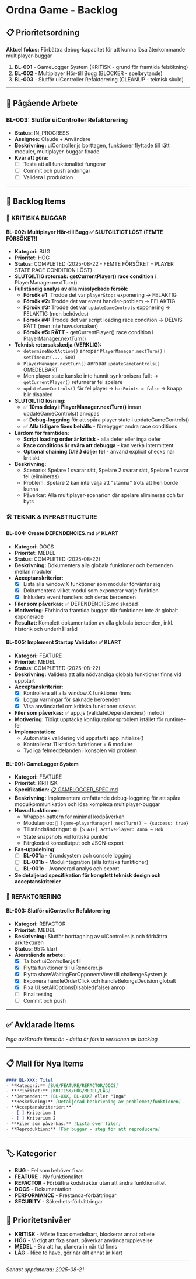 # Ordna Game - Backlog

## 📋 Prioritetsordning

**Aktuel fokus:** Förbättra debug-kapacitet för att kunna lösa återkommande multiplayer-buggar

1. **BL-001** - GameLogger System (KRITISK - grund för framtida felsökning)
2. **BL-002** - Multiplayer Hör-till Bugg (BLOCKER - spelbrytande)
3. **BL-003** - Slutför uiController Refaktorering (CLEANUP - teknisk skuld)

---

## 🔄 Pågående Arbete

### BL-003: Slutför uiController Refaktorering
- **Status:** IN_PROGRESS
- **Assignee:** Claude + Användare
- **Beskrivning:** uiController.js borttagen, funktioner flyttade till rätt moduler, multiplayer-buggar fixade
- **Kvar att göra:**
  - [ ] Testa att all funktionalitet fungerar
  - [ ] Commit och push ändringar
  - [ ] Validera i produktion

---

## 📝 Backlog Items

### 🚨 KRITISKA BUGGAR

#### BL-002: Multiplayer Hör-till Bugg ✅ SLUTGILTIGT LÖST (FEMTE FÖRSÖKET!)
- **Kategori:** BUG  
- **Prioritet:** HÖG
- **Status:** COMPLETED (2025-08-22 - FEMTE FÖRSÖKET - PLAYER STATE RACE CONDITION LÖST)
- **SLUTGILTIG rotorsak:** **getCurrentPlayer() race condition** i PlayerManager.nextTurn()
- **Fullständig analys av alla misslyckade försök:**
  - **Försök #1:** Trodde det var `playerStops` exponering → FELAKTIG
  - **Försök #2:** Trodde det var event handler-problem → FELAKTIG  
  - **Försök #3:** Trodde det var `updateGameControls` exponering → FELAKTIG (men behövdes)
  - **Försök #4:** Trodde det var script loading race condition → DELVIS RÄTT (men inte huvudorsaken)
  - **Försök #5:** **RÄTT** - getCurrentPlayer() race condition i PlayerManager.nextTurn()
- **Teknisk rotorsakskedja (VERKLIG):**
  - `determineNextAction()` anropar `PlayerManager.nextTurn()` i `setTimeout(..., 500)`
  - `PlayerManager.nextTurn()` anropar `updateGameControls()` OMEDELBART
  - Men player state kanske inte hunnit synkronisera fullt → `getCurrentPlayer()` returnerar fel spelare
  - `updateGameControls()` får fel player → `hasPoints = false` → knapp blir disabled
- **SLUTGILTIG lösning:**
  - ✅ **10ms delay i PlayerManager.nextTurn()** innan updateGameControls() anropas
  - ✅ **Debug-loggning** för att spåra player state i updateGameControls()  
  - ✅ **Alla tidigare fixes behålls** - förebygger andra race conditions
- **Lärdom för framtiden:**
  - **Script loading order är kritisk** - alla defer eller inga defer
  - **Race conditions är svåra att debugga** - kan verka intermittent
  - **Optional chaining (UI?.) döljer fel** - använd explicit checks när kritiskt
- **Beskrivning:** 
  - Scenario: Spelare 1 svarar rätt, Spelare 2 svarar rätt, Spelare 1 svarar fel (elimineras)
  - Problem: Spelare 2 kan inte välja att "stanna" trots att hen borde kunna  
  - Påverkar: Alla multiplayer-scenarion där spelare elimineras och tur byts

### 🛠️ TEKNIK & INFRASTRUCTURE

#### BL-004: Create DEPENDENCIES.md ✅ KLART
- **Kategori:** DOCS
- **Prioritet:** MEDEL
- **Status:** COMPLETED (2025-08-22)
- **Beskrivning:** Dokumentera alla globala funktioner och beroenden mellan moduler
- **Acceptanskriterier:**
  - [x] Lista alla window.X funktioner som moduler förväntar sig
  - [x] Dokumentera vilket modul som exponerar varje funktion
  - [x] Inkludera event handlers och deras beroenden
- **Filer som påverkas:** ✅ DEPENDENCIES.md skapad
- **Motivering:** Förhindra framtida buggar där funktioner inte är globalt exponerade
- **Resultat:** Komplett dokumentation av alla globala beroenden, inkl. historik och underhållsråd

#### BL-005: Implement Startup Validator ✅ KLART
- **Kategori:** FEATURE
- **Prioritet:** MEDEL
- **Status:** COMPLETED (2025-08-22)
- **Beskrivning:** Validera att alla nödvändiga globala funktioner finns vid uppstart
- **Acceptanskriterier:**
  - [x] Kontrollera att alla window.X funktioner finns
  - [x] Logga varningar för saknade beroenden
  - [x] Visa användarfel om kritiska funktioner saknas
- **Filer som påverkas:** ✅ app.js (validateDependencies() metod)
- **Motivering:** Tidigt upptäcka konfigurationsproblem istället för runtime-fel
- **Implementation:** 
  - Automatisk validering vid uppstart i app.initialize()
  - Kontrollerar 11 kritiska funktioner + 6 moduler
  - Tydliga felmeddelanden i konsolen vid problem

#### BL-001: GameLogger System
- **Kategori:** FEATURE
- **Prioritet:** KRITISK
- **Specifikation:** [📋 GAMELOGGER_SPEC.md](docs/GAMELOGGER_SPEC.md)
- **Beskrivning:** Implementera omfattande debug-loggning för att spåra modulkommunikation och lösa komplexa multiplayer-buggar
- **Huvudfunktioner:**
  - Wrapper-pattern för minimal kodpåverkan
  - Modulanrop: `🔵 [game→playerManager] nextTurn() → {success: true}`
  - Tillståndsändringar: `🟢 [STATE] activePlayer: Anna → Bob`  
  - State snapshots vid kritiska punkter
  - Färgkodad konsollutput och JSON-export
- **Fas-uppdelning:**
  - [ ] **BL-001a** - Grundsystem och console logging
  - [ ] **BL-001b** - Modulintegration (alla kritiska funktioner)
  - [ ] **BL-001c** - Avancerad analys och export
- **Se detaljerad specifikation för komplett teknisk design och acceptanskriterier**

### 🧹 REFAKTORERING

#### BL-003: Slutför uiController Refaktorering
- **Kategori:** REFACTOR
- **Prioritet:** MEDEL
- **Beskrivning:** Slutför borttagning av uiController.js och förbättra arkitekturen
- **Status:** 95% klart
- **Återstående arbete:**
  - [x] Ta bort uiController.js fil
  - [x] Flytta funktioner till uiRenderer.js
  - [x] Flytta showWaitingForOpponentView till challengeSystem.js
  - [x] Exponera handleOrderClick och handleBelongsDecision globalt
  - [x] Fixa UI.setAllOptionsDisabled(false) anrop
  - [ ] Final testing
  - [ ] Commit och push

---

## ✅ Avklarade Items

*Inga avklarade items än - detta är första versionen av backlog*

---

## 📋 Mall för Nya Items

```markdown
#### BL-XXX: Titel
- **Kategori:** [BUG/FEATURE/REFACTOR/DOCS]
- **Prioritet:** [KRITISK/HÖG/MEDEL/LÅG]
- **Beroenden:** [BL-XXX, BL-XXX] eller "Inga"
- **Beskrivning:** [Detaljerad beskrivning av problemet/funktionen]
- **Acceptanskriterier:**
  - [ ] Kriterium 1
  - [ ] Kriterium 2
- **Filer som påverkas:** [Lista över filer]
- **Reproduktion:** [För buggar - steg för att reproducera]
```

---

## 🏷️ Kategorier

- **BUG** - Fel som behöver fixas
- **FEATURE** - Ny funktionalitet
- **REFACTOR** - Förbättra kodstruktur utan att ändra funktionalitet  
- **DOCS** - Dokumentation
- **PERFORMANCE** - Prestanda-förbättringar
- **SECURITY** - Säkerhets-förbättringar

## 🎯 Prioritetsnivåer

- **KRITISK** - Måste fixas omedelbart, blockerar annat arbete
- **HÖG** - Viktigt att fixa snart, påverkar användarupplevelse
- **MEDEL** - Bra att ha, planera in när tid finns
- **LÅG** - Nice to have, gör när allt annat är klart

---

*Senast uppdaterad: 2025-08-21*